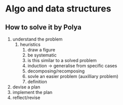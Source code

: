 # Algo and data structures

## How to solve it by Polya

1. understand the problem
   1. heuristics
      1. draw a figure
      2. be systematic
      3. is this similar to a solved problem
      4. induction -> generalise from specific cases
      5. decomposing/recomposing
      6. sovle an easier problem (auxilliary problem)
      7. definition
2. devise a plan
3. implement the plan
4. reflect/revise
